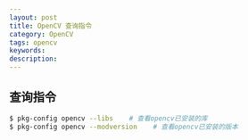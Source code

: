 ```yaml
---
layout: post
title: OpenCV 查询指令
category: OpenCV
tags: opencv
keywords:
description:
---
```


## 查询指令

```bash
$ pkg-config opencv --libs    # 查看opencv已安装的库
$ pkg-config opencv --modversion    # 查看opencv已安装的版本
```